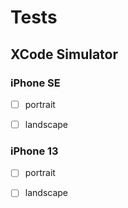 # Tests

## XCode Simulator

### iPhone SE

- [ ] portrait
    
- [ ] landscape
    
### iPhone 13

- [ ] portrait
    
- [ ] landscape
